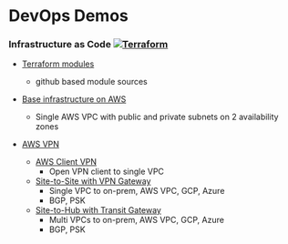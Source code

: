 # DevOps Demos

### Infrastructure as Code [![Terraform](https://github.com/ytensor42/demos/actions/workflows/terraform.yaml/badge.svg?branch=main)](https://github.com/ytensor42/demos/actions/workflows/terraform.yaml)

- [Terraform modules](./tf-modules/README.md)
    - github based module sources

- [Base infrastructure on AWS](./infra/aws/base/README.md)
    - Single AWS VPC with public and private subnets on 2 availability zones

- [AWS VPN](./infra/aws/vpn/README.md)
    - [AWS Client VPN](./infra/aws/vpn/awsclientvpn/README.md)
        - Open VPN client to single VPC
    - [Site-to-Site with VPN Gateway](./infra/aws/vpn/vgw/README.md)
        - Single VPC to on-prem, AWS VPC, GCP, Azure
        - BGP, PSK
    - [Site-to-Hub with Transit Gateway](./infra/aws/vpn/tgw/README.md)
        - Multi VPCs to on-prem, AWS VPC, GCP, Azure
        - BGP, PSK

<!---
- [EC2 instance provisioning]()
    - *TBD*

- [RDS provisioning]()
    - *TBD*

- [VPC Peering]()
    - *TBD*

- [ECS provisioning]()
    - *TBD*

- [EKS provisioning]()
    - *TBD*

- [Account Peering using Transit Gateway]()
    - *TBD*

---
### CI/CD

- [Simple 3-Tier Application]()
    - *TBD*

- [Developer-controlled Github Runner using Action Runner Controller]()
    - *TBD*

### Security

- [Accessing Resource on Private Subnet using AWS SSM]()
    - No public IP address
    - No VPN
    - Direct ssh access to instance
    - Accessing backend resource using port-forwarding on private instance
- [Accessing Resource on Private Subnet using Kubernetes control plane]()
    - *TBD*
-->
